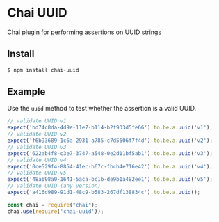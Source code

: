 # Chai UUID
Chai plugin for performing assertions on UUID strings

## Install
```bash
$ npm install chai-uuid
```

## Example
Use the `uuid` method to test whether the assertion is a valid UUID.

```javascript
// validate UUID v1
expect('bd74c8da-4d9e-11e7-b114-b2f933d5fe66').to.be.a.uuid('v1');
// validate UUID v2
expect('f6b93689-1c6a-2931-a785-c7d5606f7f4d').to.be.a.uuid('v2');
// validate UUID v3
expect('622ab4f8-c3e7-3747-a548-0e2d11bf5ab1').to.be.a.uuid('v3');
// validate UUID v4
expect('0ce529f4-8854-41ec-b67c-fbcb4e716e42').to.be.a.uuid('v4');
// validate UUID v5
expect('48a698a0-1641-5aca-bc1b-de9b1a482ee1').to.be.a.uuid('v5');
// validate UUID (any version)
expect('a416d989-91d1-48c9-b583-267df138834c').to.be.a.uuid();
```

```javascript
const chai = require("chai");
chai.use(require('chai-uuid'));
```